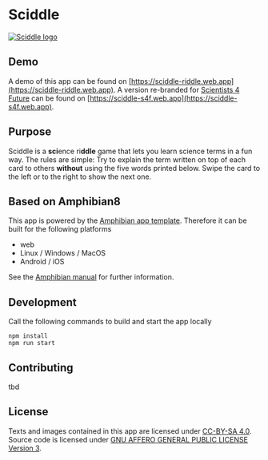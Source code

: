 # Sciddle

[![Sciddle logo](https://github.com/sciddle/sciddle-ng/blob/master/src/assets/logos/logo-144x144.png)](https://github.com/sciddle/sciddle-ng/blob/master/src/assets/logos/logo-144x144.png)

## Demo

A demo of this app can be found on [https://sciddle-riddle.web.app](https://sciddle-riddle.web.app).
A version re-branded for [Scientists 4 Future](https://www.scientists4future.org/) can be found on [https://sciddle-s4f.web.app](https://sciddle-s4f.web.app).

## Purpose

Sciddle is a **sci**ence ri**ddle** game that lets you learn science terms in a fun way.
The rules are simple: Try to explain the term written on top of each card to others __without__ using the five words printed below. Swipe the card to the left or to the right to show the next one.

## Based on Amphibian8

This app is powered by the [Amphibian app template](https://github.com/florianschwanz/amphibian8).
Therefore it can be built for the following platforms

* web
* Linux / Windows / MacOS
* Android / iOS

See the [Amphibian manual](https://github.com/florianschwanz/amphibian8/blob/master/README.md) for further information.

## Development

Call the following commands to build and start the app locally
```
npm install
npm run start
```

## Contributing

tbd

## License

Texts and images contained in this app are licensed under [CC-BY-SA 4.0](LICENSE-CC-BY-4.0.md).
Source code is licensed under [GNU AFFERO GENERAL PUBLIC LICENSE Version 3](LICENSE-CC-BY-4.0.md).
